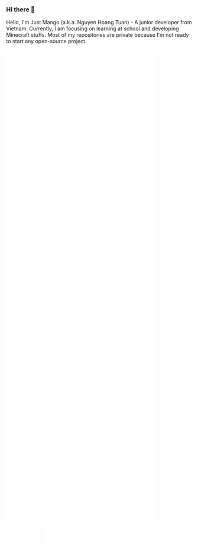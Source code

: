 ### Hi there 👋

Hello, I'm Just Mango (a.k.a. Nguyen Hoang Tuan) - A junior developer from Vietnam. Currently, I am focusing on learning at school and developing Minecraft stuffs. Most of my repositories are private because I'm not ready to start any open-source project.  

<img align="left" width="400" alt="🦑" src="metrics.svg">
<img align="right" width="400" alt="🦑" src="metrics.personal.anilist.svg">